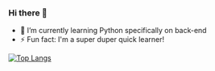 ### Hi there 👋

<!--
**bossSteve03/bossSteve03** is a ✨ _special_ ✨ repository because its `README.md` (this file) appears on your GitHub profile.

Here are some ideas to get you started:

- 🔭 I’m currently working on ...
- 👯 I’m looking to collaborate on ...
- 🤔 I’m looking for help with ...
- 💬 Ask me about ...
- 📫 How to reach me: ...
- 😄 Pronouns: ...
-->
- 🌱 I’m currently learning Python specifically on back-end
- ⚡ Fun fact: I'm a super duper quick learner!

[![Top Langs](https://github-readme-stats.vercel.app/api/top-langs/?username=bosssteve03&langs_count=8)](https://github.com/bosssteve03/github-readme-stats)
